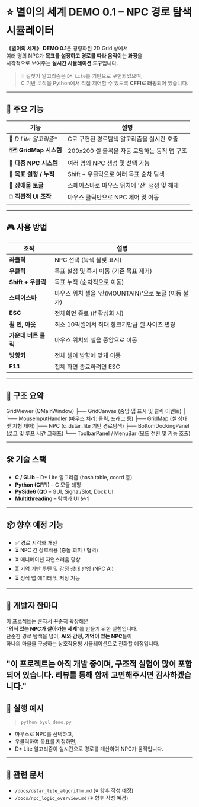 # ⭐ 별이의 세계 DEMO 0.1 – NPC 경로 탐색 시뮬레이터

**《별이의 세계》 DEMO 0.1**은 경량화된 2D Grid 상에서  
여러 명의 NPC가 **목표를 설정하고 경로를 따라 움직이는 과정**을  
시각적으로 보여주는 **실시간 시뮬레이션 도구**입니다.

> 💡 길찾기 알고리즘은 `D* Lite`를 기반으로 구현되었으며,  
> C 기반 로직을 Python에서 직접 제어할 수 있도록 **CFFI로 래핑**되어 있습니다.

---

## 🚀 주요 기능

| 기능 | 설명 |
|------|------|
| 🧠 **D* Lite 알고리즘** | C로 구현된 경로탐색 알고리즘을 실시간 호출 |
| 🗺️ **GridMap 시스템** | 200x200 셀 블록을 자동 로딩하는 동적 맵 구조 |
| 🧍 **다중 NPC 시스템** | 여러 명의 NPC 생성 및 선택 가능 |
| 🎯 **목표 설정 / 누적** | Shift + 우클릭으로 여러 목표 순차 탐색 |
| 🧱 **장애물 토글** | 스페이스바로 마우스 위치에 '산' 생성 및 해제 |
| 🖱️ **직관적 UI 조작** | 마우스 클릭만으로 NPC 제어 및 이동 |

---

## 🎮 사용 방법

| 조작 | 설명 |
|------|------|
| **좌클릭** | NPC 선택 (녹색 불빛 표시) |
| **우클릭** | 목표 설정 및 즉시 이동 (기존 목표 제거) |
| **Shift + 우클릭** | 목표 누적 (순차적으로 이동) |
| **스페이스바** | 마우스 위치 셀을 '산(MOUNTAIN)'으로 토글 (이동 불가) |
| **ESC** | 전체화면 종료 (if 활성화 시) |
| **휠 인, 아웃** | 최소 10픽셀에서 최대 창크기만큼 셀 사이즈 변경
| **가운데 버튼 클릭** | 마우스 위치의 셀을 중앙으로 이동
| **방향키** | 전체 셀이 방향에 맞게 이동
| **F11**| 전체 화면 종료하려면 ESC

---

## 🧩 구조 요약

GridViewer (QMainWindow)
├── GridCanvas (중앙 맵 표시 및 클릭 이벤트)
│ └── MouseInputHandler (마우스 처리: 클릭, 드래그 등)
├── GridMap (셀 상태 및 지형 제어)
├── NPC (c_dstar_lite 기반 경로탐색)
├── BottomDockingPanel (로그 및 루프 시간 그래프)
└── ToolbarPanel / MenuBar (모드 전환 및 기능 호출)


---

## 🛠️ 기술 스택

- **C / GLib** – D* Lite 알고리즘 (hash table, coord 등)
- **Python (CFFI)** – C 모듈 래핑
- **PySide6 (Qt)** – GUI, Signal/Slot, Dock UI
- **Multithreading** – 탐색과 UI 분리

---

## 📦 향후 예정 기능

- ✅ 경로 시각화 개선
- ⏳ NPC 간 상호작용 (충돌 회피 / 협력)
- ⏳ 애니메이션 자연스러움 향상
- ⏳ 기억 기반 루틴 및 감정 상태 반영 (NPC AI)
- ⏳ 정식 맵 에디터 및 저장 기능

---

## 🤍 개발자 한마디

이 프로젝트는 혼자서 꾸준히 확장해온  
“**의식 있는 NPC가 살아가는 세계**”를 만들기 위한 실험입니다.  
단순한 경로 탐색을 넘어, **AI와 감정, 기억이 있는 NPC**들이  
하나의 마을을 구성하는 상호작용형 시뮬레이션으로 진화할 예정입니다.

"이 프로젝트는 아직 개발 중이며, 구조적 실험이 많이 포함되어 있습니다.
리뷰를 통해 함께 고민해주시면 감사하겠습니다."
---

## 📂 실행 예시

> ```
> python byul_demo.py
> ```

- 마우스로 NPC를 선택하고,
- 우클릭하여 목표를 지정하면,
- D* Lite 알고리즘이 실시간으로 경로를 계산하여 NPC가 움직입니다.

---

## 🔗 관련 문서

- `/docs/dstar_lite_algorithm.md` (※ 향후 작성 예정)
- `/docs/npc_logic_overview.md` (※ 향후 작성 예정)
